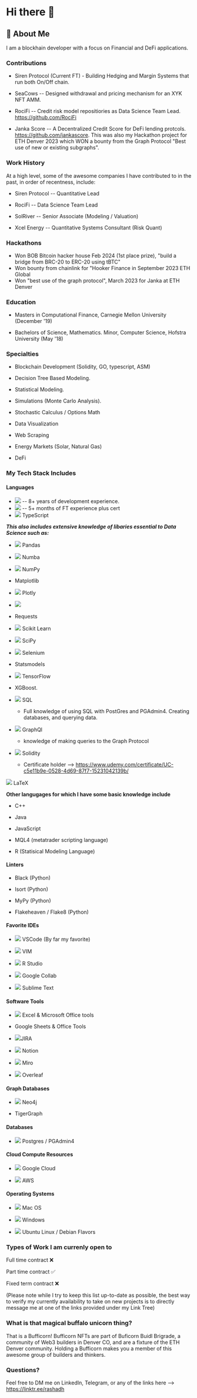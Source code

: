 # Hi there 👋

## 🚀 About Me
I am a blockhain developer with a focus on Financial and DeFi applications.  

### Contributions
- Siren Protocol (Current FT) - Building Hedging and Margin Systems that run both On/Off chain.

- SeaCows -- Designed withdrawal and pricing mechanism for an XYK NFT AMM.

- RociFi -- Credit risk model repositiories as Data Science Team Lead. https://github.com/RociFi  

- Janka Score -- A Decentralized Credit Score for DeFi lending protcols.  https://github.com/jankascore. This was also my Hackathon project for ETH Denver 2023 which WON a bounty from the Graph Protocol "Best use of new or existing subgraphs".  

### Work History 

 At a high level, some of the awesome companies I have contributed to in the past, in order of recentness, include:  

- Siren Protocol -- Quantitative Lead
  
- RociFi -- Data Science Team Lead  

- SolRiver -- Senior Associate (Modeling / Valuation) 

- Xcel Energy -- Quantitative Systems Consultant (Risk Quant)


### Hackathons
- Won BOB Bitcoin hacker house Feb 2024 (1st place prize), "build a bridge from BRC-20 to ERC-20 using tBTC"  
- Won bounty from chainlink for "Hooker Finance in September 2023 ETH Global  
- Won "best use of the graph protocol", March 2023 for Janka at ETH Denver    


### Education

- Masters in Computational Finance, Carnegie Mellon University (December '19)  

- Bachelors of Science, Mathematics. Minor, Computer Science, Hofstra University (May '18)


### Specialties
- Blockchain Development (Solidity, GO, typescript, ASM)
  
- Decision Tree Based Modeling. 

- Statistical Modeling. 

- Simulations (Monte Carlo Analysis). 

- Stochastic Calculus / Options Math

- Data Visualization

- Web Scraping

- Energy Markets (Solar, Natural Gas)  

- DeFi

### My Tech Stack Includes

#### Languages

- <img src="https://img.shields.io/badge/Python-FFD43B?style=for-the-badge&logo=python&logoColor=blue" /> -- 8+ years of development experience.
- <img src="https://img.shields.io/badge/Solidity-e6e6e6?style=for-the-badge&logo=solidity&logoColor=black" /> -- 5+ months of FT experience plus cert  
- <img src="https://img.shields.io/badge/TypeScript-007ACC?style=for-the-badge&logo=typescript&logoColor=white" /> TypeScript  

***This also includes extensive knowledge of libaries essential to Data Science such as:***

  * <img src= "https://img.shields.io/badge/Pandas-2C2D72?style=for-the-badge&logo=pandas&logoColor=white" /> Pandas 

  * <img src= "https://img.shields.io/badge/Numba-00A3E0?style=for-the-badge&logo=Numba&logoColor=white" /> Numba 
  
  * <img src="https://img.shields.io/badge/Numpy-777BB4?style=for-the-badge&logo=numpy&logoColor=white" /> NumPy

  * Matplotlib

  * <img src="https://img.shields.io/badge/Plotly-239120?style=for-the-badge&logo=plotly&logoColor=white" /> Plotly  

  * <img src="https://img.shields.io/badge/PyTorch-EE4C2C?style=for-the-badge&logo=pytorch&logoColor=white"> 

  * Requests

  * <img src="https://img.shields.io/badge/scikit_learn-F7931E?style=for-the-badge&logo=scikit-learn&logoColor=white" /> Scikit Learn  

  * <img src="https://img.shields.io/badge/SciPy-654FF0?style=for-the-badge&logo=SciPy&logoColor=white" /> SciPy

  * <img src="https://img.shields.io/badge/Selenium-43B02A?style=for-the-badge&logo=Selenium&logoColor=white" /> Selenium

  * Statsmodels

  * <img src="https://img.shields.io/badge/TensorFlow-FF6F00?style=for-the-badge&logo=tensorflow&logoColor=white" /> TensorFlow

  * XGBoost.

  * <img src="https://img.shields.io/badge/MySQL-005C84?style=for-the-badge&logo=mysql&logoColor=white" /> SQL
    * Full knowledge of using SQL with PostGres and PGAdmin4. Creating databases, and querying data.

- <img src="https://img.shields.io/badge/GraphQl-E10098?style=for-the-badge&logo=graphql&logoColor=white" /> GraphQl
  * knowledge of making queries to the Graph Protocol


- <img src="https://img.shields.io/badge/Solidity-e6e6e6?style=for-the-badge&logo=solidity&logoColor=black" /> Solidity
  * Certificate holder --> <src img="https://img.shields.io/badge/Udemy-EC5252?style=for-the-badge&logo=Udemy&logoColor=white" />  https://www.udemy.com/certificate/UC-c5e11b9e-0528-4d69-87f7-15231042139b/   

<img src="https://img.shields.io/badge/LaTeX-47A141?style=for-the-badge&logo=LaTeX&logoColor=white" /> LaTeX

**Other langugages for which I have some basic knowledge include**

- C++  

- Java  


- <src img="https://img.shields.io/badge/JavaScript-323330?style=for-the-badge&logo=javascript&logoColor=F7DF1E" /> JavaScript

- MQL4 (metatrader scripting language)  

- R (Statisical Modeling Language)

#### Linters

- Black (Python)

- Isort (Python)  

- MyPy (Python)

- Flakeheaven / Flake8 (Python)

#### Favorite IDEs

- <img src="https://img.shields.io/badge/VSCode-0078D4?style=for-the-badge&logo=visual%20studio%20code&logoColor=white" /> VSCode (By far my favorite)  

- <img src="https://img.shields.io/badge/VIM-%2311AB00.svg?&style=for-the-badge&logo=vim&logoColor=white" /> VIM  

- <img src="https://img.shields.io/badge/RStudio-75AADB?style=for-the-badge&logo=RStudio&logoColor=whit" /> R Studio  

- <img src="https://img.shields.io/badge/Colab-F9AB00?style=for-the-badge&logo=googlecolab&color=525252" /> Google Collab

- <img src="https://img.shields.io/badge/sublime_text-%23575757.svg?&style=for-the-badge&logo=sublime-text&logoColor=important" /> Sublime Text  

#### Software Tools

- <img src="https://img.shields.io/badge/Microsoft_Excel-217346?style=for-the-badge&logo=microsoft-excel&logoColor=white" /> Excel & Microsoft Office tools

- Google Sheets & Office Tools

- <img src="https://img.shields.io/badge/Jira-0052CC?style=for-the-badge&logo=Jira&logoColor=white" />JIRA

- <img src="https://img.shields.io/badge/Notion-000000?style=for-the-badge&logo=notion&logoColor=white" /> Notion  

- <img src="https://img.shields.io/badge/Miro-F7C922?style=for-the-badge&logo=Miro&logoColor=050036" /> Miro

- <img src="https://img.shields.io/badge/Overleaf-47A141?style=for-the-badge&logo=Overleaf&logoColor=white" /> Overleaf 


#### Graph Databases

- <img src="https://img.shields.io/badge/Neo4j-018bff?style=for-the-badge&logo=neo4j&logoColor=white" /> Neo4j

- TigerGraph

#### Databases

- <img src="https://img.shields.io/badge/PostgreSQL-316192?style=for-the-badge&logo=postgresql&logoColor=white" /> Postgres / PGAdmin4

#### Cloud Compute Resources

- <img src="https://img.shields.io/badge/Google_Cloud-4285F4?style=for-the-badge&logo=google-cloud&logoColor=white" /> Google Cloud

- <img src="https://img.shields.io/badge/Amazon_AWS-FF9900?style=for-the-badge&logo=amazonaws&logoColor=white" /> AWS

#### Operating Systems

- <img src="https://img.shields.io/badge/mac%20os-000000?style=for-the-badge&logo=apple&logoColor=white" /> Mac OS

- <img src="https://img.shields.io/badge/Windows-0078D6?style=for-the-badge&logo=windows&logoColor=white" /> Windows  

- <img src="https://img.shields.io/badge/Ubuntu-E95420?style=for-the-badge&logo=ubuntu&logoColor=white"> Ubuntu Linux / Debian Flavors



### Types of Work I am currenly open to

Full time contract   ❌ 

Part time contract  ✅

Fixed term contract  ❌ 

(Please note while I try to keep this list up-to-date as possible, the best way to verify my currently availability to take on new projects is to directly message me at one of the links provided under my Link Tree)


### What is that magical buffalo unicorn thing?
That is a Bufficorn! Bufficorn NFTs are part of Buficorn Buidl Brigrade, a community of Web3 builders in Denver CO, and are a fixture of the ETH Denver community. Holding a Bufficorn makes you a member of this awesome group of builders and thinkers.


### Questions?
Feel free to DM me on LinkedIn, Telegram, or any of the links here --> https://linktr.ee/rashadh




